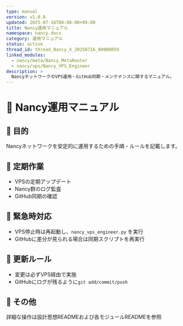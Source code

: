 ```yaml
---
type: manual
version: v1.0.0
updated: 2025-07-16T00:00:00+09:00
title: Nancy運用マニュアル
namespace: nancy.docs
category: 運用マニュアル
status: active
thread_id: thread_Nancy_X_20250716_00000059
linked_modules:
  - nancy/meta/Nancy_MetaRouter
  - nancy/vps/Nancy_VPS_Engineer
description: >
  NancyネットワークのVPS運用・GitHub同期・メンテナンスに関するマニュアル。
---
```



# 📖 Nancy運用マニュアル

## 🎯 目的
Nancyネットワークを安定的に運用するための手順・ルールを記載します。

## 🔷 定期作業
- VPSの定期アップデート
- Nancy群のログ監査
- GitHub同期の確認

## 🔷 緊急時対応
- VPS停止時は再起動し、`nancy_vps_engineer.py` を実行
- GitHubに差分が見られる場合は同期スクリプトを再実行

## 🔷 更新ルール
- 変更は必ずVPS経由で実施
- GitHubにログが残るように`git add/commit/push`

## 🔷 その他
詳細な操作は設計思想READMEおよび各モジュールREADMEを参照
